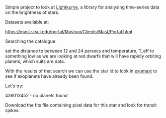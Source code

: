 Simple project to look at [Lightkurve](https://docs.lightkurve.org/), a library for analysing time-series data on the brightness of stars.

Datasets available at:

https://mast.stsci.edu/portal/Mashup/Clients/Mast/Portal.html

Searching the catalogue:

set the distance to between 12 and 24 parsecs
and temperature, T_eff to something low as we are looking at red dwarfs that will have rapidly orbiting planets, which suits are data.

With the results of that search we can use the star Id to look in [exomast](https://exo.mast.stsci.edu/) to see if exoplanets have already been found.

Let's try:

436013452 - no planets found

Download the fits file containing pixel data for this star and look for transit spikes.

